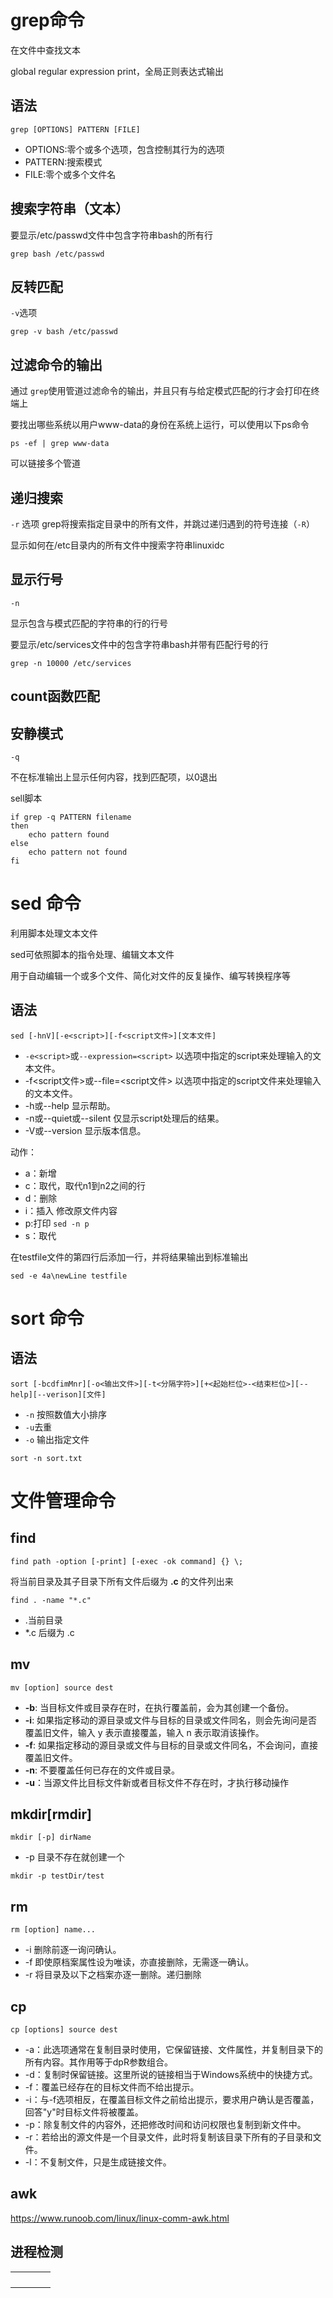 # grep命令 

在文件中查找文本

global regular expression print，全局正则表达式输出

## 语法

`grep [OPTIONS] PATTERN [FILE]`

- OPTIONS:零个或多个选项，包含控制其行为的选项
- PATTERN:搜索模式
- FILE:零个或多个文件名

## 搜索字符串（文本）

要显示/etc/passwd文件中包含字符串bash的所有行

```linux
grep bash /etc/passwd
```

## 反转匹配

`-v`选项

```linux
grep -v bash /etc/passwd
```

## 过滤命令的输出

通过 `grep`使用管道过滤命令的输出，并且只有与给定模式匹配的行才会打印在终端上

要找出哪些系统以用户www-data的身份在系统上运行，可以使用以下ps命令

```linux
ps -ef | grep www-data
```

可以链接多个管道

## 递归搜索

`-r` 选项 grep将搜索指定目录中的所有文件，并跳过递归遇到的符号连接（`-R`）

显示如何在/etc目录内的所有文件中搜索字符串linuxidc

## 显示行号

`-n` 

显示包含与模式匹配的字符串的行的行号

要显示/etc/services文件中的包含字符串bash并带有匹配行号的行

```linux
grep -n 10000 /etc/services
```

## count函数匹配

## 安静模式

`-q`

不在标准输出上显示任何内容，找到匹配项，以0退出

sell脚本

```shell
if grep -q PATTERN filename
then
	echo pattern found
else
	echo pattern not found
fi
```



# sed 命令

利用脚本处理文本文件

sed可依照脚本的指令处理、编辑文本文件

用于自动编辑一个或多个文件、简化对文件的反复操作、编写转换程序等

## 语法

`sed [-hnV][-e<script>][-f<script文件>][文本文件]`

- `-e<script>`或`--expression=<script>` 以选项中指定的script来处理输入的文本文件。
- -f<script文件>或--file=<script文件> 以选项中指定的script文件来处理输入的文本文件。
- -h或--help 显示帮助。
- -n或--quiet或--silent 仅显示script处理后的结果。
- -V或--version 显示版本信息。

动作：

- a：新增 
- c：取代，取代n1到n2之间的行
- d：删除
- i：插入  修改原文件内容
- p:打印  `sed -n p`
- s：取代

在testfile文件的第四行后添加一行，并将结果输出到标准输出

```linux
sed -e 4a\newLine testfile
```





# sort 命令

## 语法

```
sort [-bcdfimMnr][-o<输出文件>][-t<分隔字符>][+<起始栏位>-<结束栏位>][--help][--verison][文件]
```



- `-n` 按照数值大小排序
- `-u`去重
- `-o` 输出指定文件

`sort -n sort.txt`



# 文件管理命令

## find

`find path -option [-print] [-exec -ok command] {} \;`

将当前目录及其子目录下所有文件后缀为 **.c** 的文件列出来

```linux
find . -name "*.c"
```

- .当前目录
- *.c  后缀为 .c

## mv

`mv [option] source dest`

- **-b**: 当目标文件或目录存在时，在执行覆盖前，会为其创建一个备份。
- **-i**: 如果指定移动的源目录或文件与目标的目录或文件同名，则会先询问是否覆盖旧文件，输入 y 表示直接覆盖，输入 n 表示取消该操作。
- **-f**: 如果指定移动的源目录或文件与目标的目录或文件同名，不会询问，直接覆盖旧文件。
- **-n**: 不要覆盖任何已存在的文件或目录。
- **-u**：当源文件比目标文件新或者目标文件不存在时，才执行移动操作

## mkdir[rmdir]

`mkdir [-p] dirName`

- -p 目录不存在就创建一个

```linux
mkdir -p testDir/test
```



## rm

`rm [option] name...`

- -i 删除前逐一询问确认。
- -f 即使原档案属性设为唯读，亦直接删除，无需逐一确认。
- -r 将目录及以下之档案亦逐一删除。递归删除

## cp

`cp [options] source dest`

- -a：此选项通常在复制目录时使用，它保留链接、文件属性，并复制目录下的所有内容。其作用等于dpR参数组合。
- -d：复制时保留链接。这里所说的链接相当于Windows系统中的快捷方式。
- -f：覆盖已经存在的目标文件而不给出提示。
- -i：与-f选项相反，在覆盖目标文件之前给出提示，要求用户确认是否覆盖，回答"y"时目标文件将被覆盖。
- -p：除复制文件的内容外，还把修改时间和访问权限也复制到新文件中。
- -r：若给出的源文件是一个目录文件，此时将复制该目录下所有的子目录和文件。
- -l：不复制文件，只是生成链接文件。



## awk

https://www.runoob.com/linux/linux-comm-awk.html







## 进程检测

|      |      |      |      |
| ---- | ---- | ---- | ---- |
|      |      |      |      |
|      |      |      |      |
|      |      |      |      |
|      |      |      |      |





















